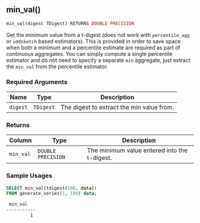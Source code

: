 ## min_val()

```SQL
min_val(digest TDigest) RETURNS DOUBLE PRECISION
```

Get the minimum value from a t-digest (does not work with `percentile_agg` or `uddsketch` based estimators).
This is provided in order to save space
when both a minimum and a percentile estimate are required as part of continuous aggregates. 
You can simply compute a single percentile estimator and do not need to specify a separate 
`min` aggregate, just extract the `min_val` from the percentile estimator.

### Required Arguments
|Name|Type|Description|
|---|---|---|
| `digest` | `TDigest` | The digest to extract the min value from. |

### Returns

|Column|Type|Description|
|---|---|---|
| `min_val` | `DOUBLE PRECISION` | The minimum value entered into the t-digest. |

### Sample Usages

```SQL
SELECT min_val(tdigest(100, data))
FROM generate_series(1, 100) data;
```

```bash
 min_val
-----------
         1
```